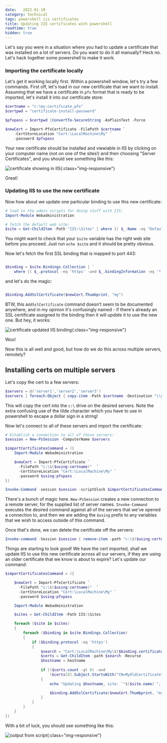 ```yaml
---
date:   2022-01-10
category: technical
tags: powershell iis certificates 
title: Updating IIS certificates with powershell
readtime: true
hidden: true
---
```


Let's say you were in a situation where you had to update a certificate that was installed on a lot of servers. Do you want to do it all manually? Heck no. Let's hack together some powershell to make it work.

### Importing the certificate locally

Let's get it working locally first. Within a powershell window, let's try a few commands. First off, let's load in our new certificate that we want to install. Assuming that we have a certificate in `pfx` format that is ready to be imported, let's install it into our certificate store:

```powershell
$certname = "c:\my-certificate.pfx"
$certpwd = "certificate-install-password"

$pfxpass = $certpwd |ConvertTo-SecureString -AsPlainText -Force

$newCert = Import-PfxCertificate -FilePath $certname `
    -CertStoreLocation "Cert:\LocalMachine\My" `
    -password $pfxpass
```

Your new certificate should be installed and viewiable in IIS by clicking on your computer name (not on one of the sites!) and then choosing "Server Certificates", and you should see something like this:

![certificate showing in IIS](/images/cert-in-iis.png){:class="img-responsive"}

Great! 

### Updating IIS to use the new certificate

Now how about we update one particular binding to use this new certificate:

```powershell
# load in the admin scripts for doing stuff with IIS:
Import-Module Webadministration

# fetch the default web site:
$site = Get-ChildItem -Path "IIS:\Sites" | where {( $_.Name -eq "Default Web Site" )}
```

You might want to check that your `$site` variable has the right web site before you proceed. Just run `echo $site` and it should be pretty obvious.

Now let's fetch the first SSL binding that is mapped to port 443:

```powershell

$binding = $site.Bindings.Collection | `
    where {( $_.protocol -eq 'https' -and $_.bindingInformation -eq '*:443:')}

 ```

and let's do the magic:

```powershell

$binding.AddSslCertificate($newCert.Thumbprint, "my")

```

BTW, this `AddSslCertificate` command doesn't seem to be documented anywhere, and in my opinion it's confusingly named - if there's already an SSL certificate assigned to the binding then it will *update* it to use the new one. But hey, it works: 

![certificate updated IIS binding](/images/cert-binding-updated.png){:class="img-responsive"}

Woo! 

Now this is all well and good, but how do we do this across multiple servers, remotely?

## Installing certs on multiple servers

Let's copy the cert to a few servers:

```powershell
$servers = @('server1','server2','server3')
$servers | foreach-Object { copy-item -Path $certname -Destination "\\$_\c`$" }
```

This will copy the cert into the `c:\` drive on the desired servers. Note the extra confusing use of the tilde character which you have to use in powershell to escape a dollar sign in a string! 

Now let's connect to all of these servers and import the certificate:

```powershell
# Establish a connection to all of those servers:
$session = New-PsSession -ComputerName $servers

$importCertificatesCommand = ({
    Import-Module Webadministration

    $newCert = Import-PfxCertificate `
      -FilePath "c:\$($using:certname)"  `
      -CertStoreLocation "Cert:\LocalMachine\My" `
      -password $using:pfxpass
})

Invoke-Command -session $session -scriptblock $importCertificatesCommand
```

There's a bunch of magic here. `New-PsSession` creates a new connection to a remote server, for the supplied list of server names. `Invoke-Command` executes the desired command against all of the servers that we've opened a connection to, and then we are adding the `$using` prefix to any variables that we wish to access outside of this command. 

Once that's done, we can delete the certificate off the servers:

```powershell
Invoke-command -Session $session { remove-item -path "c:\$($using:certname)" }
```

Things are starting to look good! We have the cert imported, shall we update IIS to use this new certificate across all our servers, if they are using an older certificate that we know is about to expire? Let's update our command:

```powershell
$importCertificatesCommand = ({

    $newCert = Import-PfxCertificate `
      -FilePath "c:\$($using:certname)"  `
      -CertStoreLocation "Cert:\LocalMachine\My" `
      -password $using:pfxpass

    Import-Module Webadministration

    $sites = Get-ChildItem -Path IIS:\Sites

    foreach ($site in $sites)
    {
        foreach ($binding in $site.Bindings.Collection)
        {
            if ($binding.protocol -eq 'https')
            {
                $search = "Cert:\LocalMachine\My\$($binding.certificateHash)"
                $certs = Get-ChildItem -path $search -Recurse
                $hostname = hostname
                
                if (($certs.count -gt 0) -and 
                    ($certs[0].Subject.StartsWith("CN=MyOldCertificate")))
                {
                    echo "Updating $hostname, site: `"$($site.name)`", binding: `"$($binding.bindingInformation)`", current cert: `"$($certs[0].Subject)`", Expiry Date: `"$($certs[0].NotAfter)`""

                    $binding.AddSslCertificate($newCert.Thumbprint, "my")
                }
            }
        }
    }
})
```

With a bit of luck, you should see something like this:

![output from script](/images/cert-output.png){:class="img-responsive"}

